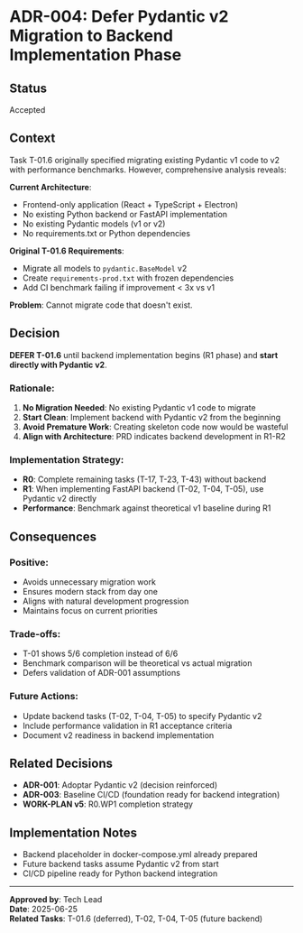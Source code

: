 # ADR-004: Defer Pydantic v2 Migration to Backend Implementation Phase

## Status
Accepted

## Context
Task T-01.6 originally specified migrating existing Pydantic v1 code to v2 with performance benchmarks. However, comprehensive analysis reveals:

**Current Architecture**:
- Frontend-only application (React + TypeScript + Electron)
- No existing Python backend or FastAPI implementation
- No existing Pydantic models (v1 or v2)
- No requirements.txt or Python dependencies

**Original T-01.6 Requirements**:
- Migrate all models to `pydantic.BaseModel` v2
- Create `requirements-prod.txt` with frozen dependencies  
- Add CI benchmark failing if improvement < 3x vs v1

**Problem**: Cannot migrate code that doesn't exist.

## Decision
**DEFER T-01.6** until backend implementation begins (R1 phase) and **start directly with Pydantic v2**.

### Rationale:
1. **No Migration Needed**: No existing Pydantic v1 code to migrate
2. **Start Clean**: Implement backend with Pydantic v2 from the beginning
3. **Avoid Premature Work**: Creating skeleton code now would be wasteful
4. **Align with Architecture**: PRD indicates backend development in R1-R2

### Implementation Strategy:
- **R0**: Complete remaining tasks (T-17, T-23, T-43) without backend
- **R1**: When implementing FastAPI backend (T-02, T-04, T-05), use Pydantic v2 directly
- **Performance**: Benchmark against theoretical v1 baseline during R1

## Consequences

### Positive:
- Avoids unnecessary migration work
- Ensures modern stack from day one
- Aligns with natural development progression
- Maintains focus on current priorities

### Trade-offs:
- T-01 shows 5/6 completion instead of 6/6
- Benchmark comparison will be theoretical vs actual migration
- Defers validation of ADR-001 assumptions

### Future Actions:
- Update backend tasks (T-02, T-04, T-05) to specify Pydantic v2
- Include performance validation in R1 acceptance criteria
- Document v2 readiness in backend implementation

## Related Decisions
- **ADR-001**: Adoptar Pydantic v2 (decision reinforced)
- **ADR-003**: Baseline CI/CD (foundation ready for backend integration)
- **WORK-PLAN v5**: R0.WP1 completion strategy

## Implementation Notes
- Backend placeholder in docker-compose.yml already prepared
- Future backend tasks assume Pydantic v2 from start
- CI/CD pipeline ready for Python backend integration

---
**Approved by**: Tech Lead  
**Date**: 2025-06-25  
**Related Tasks**: T-01.6 (deferred), T-02, T-04, T-05 (future backend)